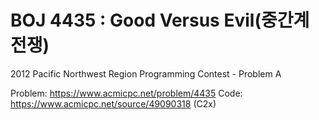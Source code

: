# BOJ 4435 : Good Versus Evil(중간계 전쟁)
2012 Pacific Northwest Region Programming Contest - Problem A  
  
Problem: https://www.acmicpc.net/problem/4435
Code: https://www.acmicpc.net/source/49090318 (C2x)
